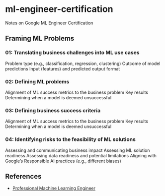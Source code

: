# ml-engineer-certification
Notes on Google ML Engineer Certification


## Framing ML Problems

### 01: Translating business challenges into ML use cases
Problem type (e.g., classification, regression, clustering)
Outcome of model predictions
Input (features) and predicted output format

### 02: Defining ML problems
Alignment of ML success metrics to the business problem
Key results
Determining when a model is deemed unsuccessful

### 03: Defining business success criteria
Alignment of ML success metrics to the business problem
Key results
Determining when a model is deemed unsuccessful

### 04: Identifying risks to the feasibility of ML solutions
Assessing and communicating business impact
Assessing ML solution readiness
Assessing data readiness and potential limitations
Aligning with Google’s Responsible AI practices (e.g., different biases)


## References

* [Professional Machine Learning Engineer](https://cloud.google.com/certification/machine-learning-engineer)
